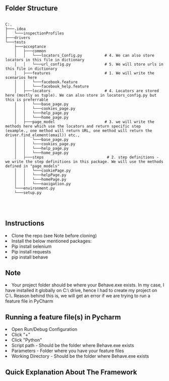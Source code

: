<h2> Folder Structure</h2>

```

C:.
├───.idea
│   └───inspectionProfiles
├───drivers
└───tests
    ├───acceptance
    │   ├───common
    │   │   └───locators_Config.py          # 4. We can also store locators in this file in dictionary
    │   │   └───url_config.py               # 5. We will store urls in this file in dictionary
    │   ├───features                        # 1. We will write the scenarios here
    │   │   └───facebook.feature
    │   │   └───facebook_help.feature
    │   ├───locators                        # 4. Locators are stored here (mostly as tuple). We can also store in locators_config.py but this is preferrable
    │   │   └───base_page.py
    │   │   └───cookies_page.py
    │   │   └───help_page.py
    │   │   └───home_page.py
    │   ├───page_model                      # 3. we will write the methods here which use the locators and return specific step (example., one method will return URL, one method will return the driver.find_element(email)) etc.,
    │   │   └───base_page.py
    │   │   └───cookies_page.py
    │   │   └───help_page.py
    │   │   └───home_page.py
    │   ├───steps                            # 2. step definitions - we write the step definitions in this package. We will use the methods defined in "page_models"
    │   │   └───cookiePage.py
    │   │   └───helpPage.py
    │   │   └───homePage.py
    │   │   └───navigation.py
    └───environment.py
    └───setup.py

```
<br><br>

<h2> Instructions </h2>
<li>Clone the repo (see Note before cloning)
<li>Install the below mentioned packages:
<li>Pip install selenium
<li>Pip install requests
<li>pip install behave

<h2> Note </h2>
<li>Your project folder should be where your Behave.exe exists. In my case, I have installed it globally on C:\ drive, hence I had to create my project on C:\. Reason behind this is, we will get an error if we are trying to run a feature file in PyCharm

<h2>Running a feature file(s) in Pycharm </h2>
<li>Open Run/Debug Configuration
<li>Click "+"
<li>Click "Python"
<li>Script path - Should be the folder where Behave.exe exists
<li>Parameters - Folder where you have your feature files
<li>Working Directory - Should be the folder where Behave.exe exists

<h2>Quick Explanation About The Framework</h2>
